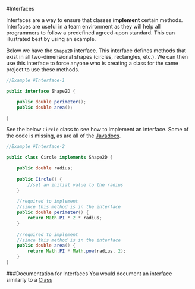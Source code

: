 #Interfaces

Interfaces are a way to ensure that classes **implement** certain methods.  Interfaces are useful in a team environment as they will help all programmers to follow a predefined agreed-upon standard.  This can illustrated best by using an example.

Below we have the ```Shape2D``` interface.  This interface defines methods that exist in all two-dimensional shapes (circles, rectangles, etc.).  We can then use this interface to force anyone who is creating a class for the same project to use these methods.

```java
//Example #Interface-1

public interface Shape2D {

    public double perimeter();
    public double area();

}
```

See the below ```Circle``` class to see how to implement an interface.  Some of the code is missing, as are all of the [Javadocs](./javadocs.md).  

```java
//Example #Interface-2

public class Circle implements Shape2D {

    public double radius;
    
    public Circle() {
        //set an initial value to the radius
    }
    
    //required to implement
    //since this method is in the interface
    public double perimeter() {
        return Math.PI * 2 * radius;
    }
    
    //required to implement
    //since this method is in the interface
    public double area() {
        return Math.PI * Math.pow(radius, 2);
    }
}
```

###Documentation for Interfaces
You would document an interface similarly to a [Class](./objects.md#Documentation-for-Classes)